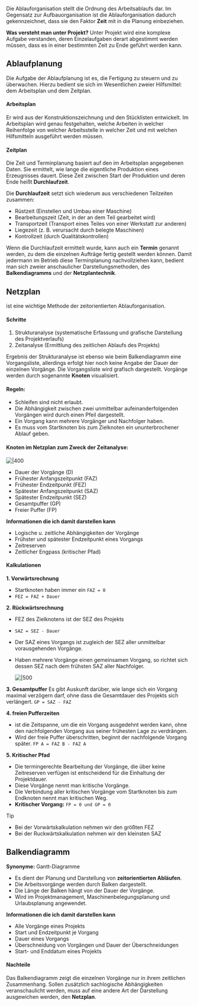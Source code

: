 Die Ablauforganisation stellt die Ordnung des Arbeitsablaufs dar. Im Gegensatz zur Aufbauorganisation ist die Ablauforganisation dadurch gekennzeichnet, dass sie den Faktor **Zeit** mit in die Planung einbeziehen.

**Was versteht man unter Projekt?**
Unter Projekt wird eine komplexe Aufgabe verstanden, deren Einzelaufgaben derart abgestimmt werden müssen, dass es in einer bestimmten Zeit zu Ende geführt werden kann.
## Ablaufplanung
Die Aufgabe der Ablaufplanung ist es, die Fertigung zu steuern und zu überwachen. Hierzu bedient sie sich im Wesentlichen zweier Hilfsmittel: dem Arbeitsplan und dem Zeitplan.
#### Arbeitsplan
Er wird aus der Konstruktionszeichnung und den Stücklisten entwickelt. Im Arbeitsplan wird genau festgehalten, welche Arbeiten in welcher Reihenfolge von welcher Arbeitsstelle in welcher Zeit und mit welchen Hilfsmitteln ausgeführt werden müssen.
#### Zeitplan
Die Zeit und Terminplanung basiert auf den im Arbeitsplan angegebenen Daten. Sie ermittelt, wie lange die eigentliche Produktion eines Erzeugnisses dauert. Diese Zeit zwischen Start der Produktion und deren Ende heißt **Durchlaufzeit**. 

Die **Durchlaufzeit** setzt sich wiederum aus verschiedenen Teilzeiten zusammen:
- Rüstzeit (Einstellen und Umbau einer Maschine) 
- Bearbeitungszeit (Zeit, in der an dem Teil gearbeitet wird) 
- Transportzeit (Transport eines Teiles von einer Werkstatt zur anderen) 
- Liegezeit (z. B. verursacht durch belegte Maschinen) 
- Kontrollzeit (durch Qualitätskontrollen) 

Wenn die Durchlaufzeit ermittelt wurde, kann auch ein **Termin** genannt werden, zu dem die einzelnen Aufträge fertig gestellt werden können. Damit jedermann im Betrieb diese Terminplanung nachvollziehen kann, bedient man sich zweier anschaulicher Darstellungsmethoden, des **Balkendiagramms** und der **Netzplantechnik**.

## Netzplan
ist eine wichtige Methode der zeitorientierten Ablauforganisation.

#### Schritte
1. Strukturanalyse (systematische Erfassung und grafische Darstellung des Projektverlaufs)
2. Zeitanalyse (Ermittlung des zeitlichen Ablaufs des Projekts)

Ergebnis der Strukturanalyse ist ebenso wie beim Balkendiagramm eine Vorgangsliste, allerdings erfolgt hier noch keine Angabe der Dauer der einzelnen Vorgänge. Die Vorgangsliste wird grafisch dargestellt. Vorgänge werden durch sogenannte **Knoten** visualisiert. 

#### Regeln:
- Schleifen sind nicht erlaubt.
- Die Abhängigkeit zwischen zwei unmittelbar aufeinanderfolgenden Vorgängen wird durch einen Pfeil dargestellt.
- Ein Vorgang kann mehrere Vorgänger und Nachfolger haben.
- Es muss vom Startknoten bis zum Zielknoten ein ununterbrochener Ablauf geben.

#### Knoten im Netzplan zum Zweck der Zeitanalyse:
![|400](Knoten.png)
- Dauer der Vorgänge (D)
- Frühester Anfangszeitpunkt (FAZ)
- Frühester Endzeitpunkt (FEZ)
- Spätester Anfangszeitpunkt (SAZ)
- Spätester Endzeitpunkt (SEZ)
- Gesamtpuffer (GP)
- Freier Puffer (FP)

**Informationen die ich damit darstellen kann**
-  Logische u. zeitliche Abhängigkeiten der Vorgänge
- Frühster und spätester Endzeitpunkt eines Vorgangs
- Zeitreserven
-  Zeitlicher Engpass (kritischer Pfad)
#### Kalkulationen
**1. Vorwärtsrechnung**
- Startknoten haben immer ein `FAZ = 0`
- `FEZ = FAZ + Dauer`

**2. Rückwärtsrechnung**
- FEZ des Zielknotens ist der SEZ des Projekts
- `SAZ = SEZ - Dauer`
- Der SAZ eines Vorgangs ist zugleich der SEZ aller unmittelbar vorausgehenden Vorgänge.
- Haben mehrere Vorgänge einen gemeinsamen Vorgang, so richtet sich dessen SEZ nach dem frühsten SAZ aller Nachfolger.

	![|500](Netzplan.png)

**3. Gesamtpuffer**
Es gibt Auskunft darüber, wie lange sich ein Vorgang maximal verzögern darf, ohne dass die Gesamtdauer des Projekts sich verlängert.
`GP = SAZ - FAZ`

**4. freien Pufferzeiten**
- ist die Zeitspanne, um die ein Vorgang ausgedehnt werden kann, ohne den nachfolgenden Vorgang aus seiner frühesten Lage zu verdrängen.
- Wird der freie Puffer überschritten, beginnt der nachfolgende Vorgang später.
	`FP A = FAZ B - FAZ A`

**5. Kritischer Pfad**
- Die termingerechte Bearbeitung der Vorgänge, die über keine Zeitreserven verfügen ist entscheidend für die Einhaltung der Projektdauer. 
- Diese Vorgänge nennt man kritische Vorgänge. 
- Die Verbindung aller kritischen Vorgänge vom Startknoten bis zum Endknoten nennt man kritischen Weg.
- **Kritischer Vorgang:** `FP = 0 und GP = 0`

> [!tip]
> - Bei der Vorwärtskalkulation nehmen wir den größten FEZ
> - Bei der Ruckwärtskalkulation nehmen wir den kleinsten SAZ
## Balkendiagramm
**Synonyme:** Gantt-Diagramme
- Es dient der Planung und Darstellung von **zeitorientierten Abläufen**.
- Die Arbeitsvorgänge werden durch Balken dargestellt.
- Die Länge der Balken hängt von der Dauer der Vorgänge.
- Wird im Projektmanagement, Maschinenbelegungsplanung und Urlaubsplanung angewendet.

**Informationen die ich damit darstellen kann**
- Alle Vorgänge eines Projekts
- Start und Endzeitpunkt je Vorgang
- Dauer eines Vorgangs
- Überschneidung von Vorgängen und Dauer der Überschneidungen
- Start- und Enddatum eines Projekts
#### Nachteile
Das Balkendiagramm zeigt die einzelnen Vorgänge nur in ihrem zeitlichen Zusammenhang. Sollen zusätzlich sachlogische Abhängigkeiten veranschaulicht werden, muss auf eine andere Art der Darstellung ausgewichen werden, den **Netzplan**.



